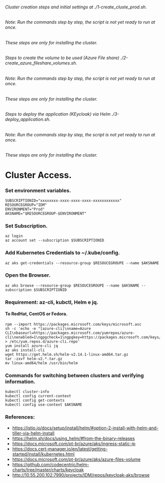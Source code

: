 
###### Cluster creation steps and initial settings at ./1-create_cluste_prod.sh.
###### Note: Run the commands step by step, the script is not yet ready to run at once.
###### These steps are only for installing the cluster.

###### Steps to create the volume to be used (Azure File share) ./2-create_azure_fileshare_volumes.sh.
###### Note: Run the commands step by step, the script is not yet ready to run at once.
###### These steps are only for installing the cluster.

###### Steps to deploy the application (KEycloak) via Helm ./3-deploy_application.sh.
###### Note: Run the commands step by step, the script is not yet ready to run at once.
###### These steps are only for installing the cluster.



# Cluster Access.

### Set environment variables.

```
SUBSCRIPTIONID="xxxxxxxx-xxxx-xxxx-xxxx-xxxxxxxxxxxx"
RESOURCEGROUP="IDM"
ENVIRONMENT="Prod"
AKSNAME="$RESOURCEGROUP-$ENVIRONMENT"
```

### Set Subscription.
```
az login
az account set --subscription $SUBSCRIPTIONID
```


### Add Kubernetes Credentials to ~/.kube/config.
```
az aks get-credentials --resource-group $RESOUCEGROUPE --name $AKSNAME
```


### Open the Browser.
```
az aks browse --resource-group $RESOUCEGROUPE --name $AKSNAME --subscription $SUBSCRIPTIONID
```


### Requirement: az-cli, kubctl, Helm e jq.
#### To RedHat, CentOS or Fedora.
```
rpm --import https://packages.microsoft.com/keys/microsoft.asc
sh -c 'echo -e "[azure-cli]\nname=Azure CLI\nbaseurl=https://packages.microsoft.com/yumrepos/azure-cli\nenabled=1\ngpgcheck=1\ngpgkey=https://packages.microsoft.com/keys/microsoft.asc" > /etc/yum.repos.d/azure-cli.repo'
yum install azure-cli jq
az aks install-cli
wget https://get.helm.sh/helm-v2.14.1-linux-amd64.tar.gz
tar -zxvf helm-v2.*.tar.gz
mv linux-amd64/helm /usr/bin/helm
```


### Commands for switching between clusters and verifying information.
```
kubectl cluster-info
kubectl config current-context
kubectl config get-contexts
kubectl config use-context $AKSNAME
```







### References:
 * https://istio.io/docs/setup/install/helm/#option-2-install-with-helm-and-tiller-via-helm-install
 * https://helm.sh/docs/using_helm/#from-the-binary-releases
 * https://docs.microsoft.com/pt-br/azure/aks/ingress-static-ip
 * https://docs.cert-manager.io/en/latest/getting-started/install/kubernetes.html
 * https://docs.microsoft.com/pt-br/azure/aks/azure-files-volume
 * https://github.com/codecentric/helm-charts/tree/master/charts/keycloak
 * http://10.55.200.102:7990/projects/IDM/repos/keycloak-aks/browse


